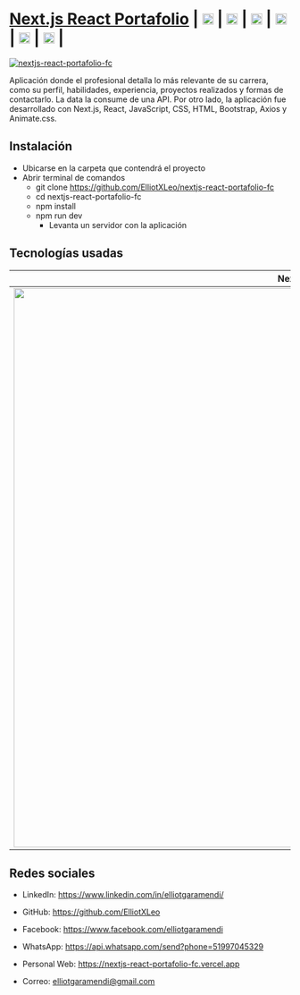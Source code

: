 # [Next.js React Portafolio](https://nextjs-react-portafolio-fc.vercel.app) | [<img src="https://image.flaticon.com/icons/png/512/174/174857.png" height="20"/>](https://www.linkedin.com/in/elliotgaramendi/) | [<img src="https://image.flaticon.com/icons/png/512/733/733553.png" height="20"/>](https://github.com/ElliotXLeo) | [<img src="https://image.flaticon.com/icons/png/512/145/145802.png" height="20"/>](https://www.facebook.com/elliotgaramendi) | [<img src="https://image.flaticon.com/icons/png/512/1384/1384055.png" height="20"/>](https://api.whatsapp.com/send?phone=51997045329) | [<img src="https://image.flaticon.com/icons/png/512/975/975645.png" height="20"/>](https://nextjs-react-portafolio-fc.vercel.app) | [<img src="https://image.flaticon.com/icons/png/512/5439/5439199.png" height="20"/>](mailto:elliotgaramendi@gmail.com) | 

[![nextjs-react-portafolio-fc](https://i.postimg.cc/dV2T2PJ7/nextjs-react-portafolio-fc.png)](https://nextjs-react-portafolio-fc.vercel.app)

Aplicación donde el profesional detalla lo más relevante de su carrera, como su perfil, habilidades, experiencia, proyectos realizados y formas de contactarlo. La data la consume de una API. Por otro lado, la aplicación fue desarrollado con Next.js, React, JavaScript, CSS, HTML, Bootstrap, Axios y Animate.css.

## Instalación
- Ubicarse en la carpeta que contendrá el proyecto
- Abrir terminal de comandos
  - git clone https://github.com/ElliotXLeo/nextjs-react-portafolio-fc
  - cd nextjs-react-portafolio-fc
  - npm install
  - npm run dev
    - Levanta un servidor con la aplicación

## Tecnologías usadas
| Next.js | React | HTML | CSS | JavaScript | Bootstrap | Axios | Animate.css |
| --- | --- | --- | --- | --- | --- | --- | --- |
| <img src="https://res.cloudinary.com/practicaldev/image/fetch/s--vgehGKNF--/c_imagga_scale,f_auto,fl_progressive,h_900,q_auto,w_1600/https://dev-to-uploads.s3.amazonaws.com/uploads/articles/r7kj8y4dfyd1aw989edi.png" width="1000px"/> | <img src="https://upload.wikimedia.org/wikipedia/commons/thumb/a/a7/React-icon.svg/1280px-React-icon.svg.png" width="1000px"/> | <img src="https://javier-rodriguez.vercel.app/img/logos/html-5.svg" width="1000"/> | <img src="https://upload.wikimedia.org/wikipedia/commons/thumb/3/3d/CSS.3.svg/1200px-CSS.3.svg.png" width="1000"/> | <img src="https://upload.wikimedia.org/wikipedia/commons/thumb/9/99/Unofficial_JavaScript_logo_2.svg/1200px-Unofficial_JavaScript_logo_2.svg.png" width="1000"/> | <img src="https://upload.wikimedia.org/wikipedia/commons/thumb/b/b2/Bootstrap_logo.svg/1200px-Bootstrap_logo.svg.png" width="1000px"/> | <img src="https://www.ma-no.org/cache/galleries/contents-2136/860-300/axios-logo.jpg" width="1000px"/> | <img src="https://animate.style/img/animatecss-opengraph.jpg" width="1000px"/> |

## Redes sociales
- LinkedIn: https://www.linkedin.com/in/elliotgaramendi/

- GitHub: https://github.com/ElliotXLeo

- Facebook: https://www.facebook.com/elliotgaramendi

- WhatsApp: https://api.whatsapp.com/send?phone=51997045329

- Personal Web: https://nextjs-react-portafolio-fc.vercel.app

- Correo: elliotgaramendi@gmail.com